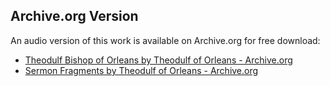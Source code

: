 ## Archive.org Version

An audio version of this work is available on Archive.org for free download:

* [Theodulf Bishop of Orleans by Theodulf of Orleans - Archive.org](https://archive.org/details/theodulf-bishop-of-orleans)
* [Sermon Fragments by Theodulf of Orleans - Archive.org](https://archive.org/details/sermon-fragments)